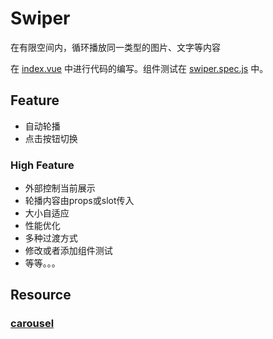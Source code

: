 # Swiper
在有限空间内，循环播放同一类型的图片、文字等内容

在 [index.vue](./index.vue) 中进行代码的编写。组件测试在 [swiper.spec.js](./swiper.spec.js) 中。

## Feature
- 自动轮播
- 点击按钮切换

### High Feature
- 外部控制当前展示
- 轮播内容由props或slot传入
- 大小自适应
- 性能优化
- 多种过渡方式
- 修改或者添加组件测试
- 等等。。。

## Resource
### [carousel](https://element.eleme.cn/#/zh-CN/component/carousel)